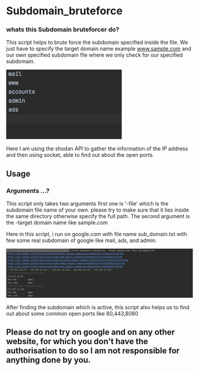 # Subdomain_bruteforce

### whats this Subdomain bruteforcer do?
 This script helps to brute force the subdomain specified inside the file. We just have to specify the target domain name example www.sample.com
 and our own specified subdomain file where we only check for our specified subdomain.
 

 ![](/usage.png)



Here I am using the shodan API to gather the information of the IP address and then using socket, able to find out about the open ports.

## Usage

### Arguments ...?
This script only takes two arguments first one is '-file' which is the subdomain file name of your own. please try to make sure that it lies inside the same directory otherwise specify the full path.
The second argument is the -target domain name like sample.com

Here in this script, i run on google.com with file name sub_domain.txt with few some real subdomain of google like mail, ads, and admin.


![](/usage1.png)


After finding the subdomain which is active, this script also helps us to find out about some common open ports like 80,443,8080



## Please do not try on google and on any other website, for which you don't have the authorisation to do so I am not responsible for anything done by you.


